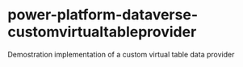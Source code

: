 # power-platform-dataverse-customvirtualtableprovider
Demostration implementation of a custom virtual table data provider
